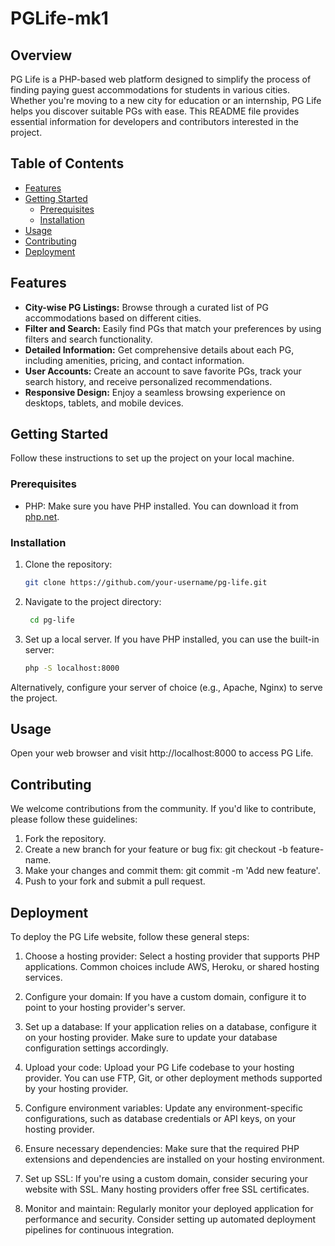 # PGLife-mk1
## Overview

PG Life is a PHP-based web platform designed to simplify the process of finding paying guest accommodations for students in various cities. Whether you're moving to a new city for education or an internship, PG Life helps you discover suitable PGs with ease. This README file provides essential information for developers and contributors interested in the project.

## Table of Contents

- [Features](#features)
- [Getting Started](#getting-started)
  - [Prerequisites](#prerequisites)
  - [Installation](#installation)
- [Usage](#usage)
- [Contributing](#contributing)
- [Deployment](#deployment)

## Features

- **City-wise PG Listings:** Browse through a curated list of PG accommodations based on different cities.
- **Filter and Search:** Easily find PGs that match your preferences by using filters and search functionality.
- **Detailed Information:** Get comprehensive details about each PG, including amenities, pricing, and contact information.
- **User Accounts:** Create an account to save favorite PGs, track your search history, and receive personalized recommendations.
- **Responsive Design:** Enjoy a seamless browsing experience on desktops, tablets, and mobile devices.

## Getting Started

Follow these instructions to set up the project on your local machine.

### Prerequisites

- PHP: Make sure you have PHP installed. You can download it from [php.net](https://www.php.net/).

### Installation

1. Clone the repository:

   ```bash
   git clone https://github.com/your-username/pg-life.git

2. Navigate to the project directory:
   ```bash
    cd pg-life

3. Set up a local server. If you have PHP installed, you can use the built-in server:
    ```bash
    php -S localhost:8000

Alternatively, configure your server of choice (e.g., Apache, Nginx) to serve the project.

## Usage
Open your web browser and visit http://localhost:8000 to access PG Life.

## Contributing
We welcome contributions from the community. If you'd like to contribute, please follow these guidelines:

1. Fork the repository.
2. Create a new branch for your feature or bug fix: git checkout -b feature-name.
3. Make your changes and commit them: git commit -m 'Add new feature'.
4. Push to your fork and submit a pull request.

## Deployment
To deploy the PG Life website, follow these general steps:

1. Choose a hosting provider: Select a hosting provider that supports PHP applications. Common choices include AWS, Heroku, or shared hosting services.

2. Configure your domain: If you have a custom domain, configure it to point to your hosting provider's server.

3. Set up a database: If your application relies on a database, configure it on your hosting provider. Make sure to update your database configuration settings accordingly.

4. Upload your code: Upload your PG Life codebase to your hosting provider. You can use FTP, Git, or other deployment methods supported by your hosting provider.

5. Configure environment variables: Update any environment-specific configurations, such as database credentials or API keys, on your hosting provider.

6. Ensure necessary dependencies: Make sure that the required PHP extensions and dependencies are installed on your hosting environment.

7. Set up SSL: If you're using a custom domain, consider securing your website with SSL. Many hosting providers offer free SSL certificates.

8. Monitor and maintain: Regularly monitor your deployed application for performance and security. Consider setting up automated deployment pipelines for continuous integration.



